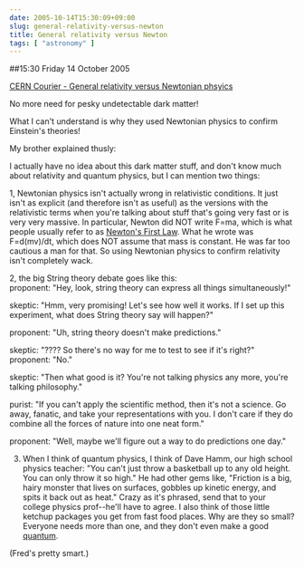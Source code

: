 ```yaml
---
date: 2005-10-14T15:30:09+09:00
slug: general-relativity-versus-newton
title: General relativity versus Newton
tags: [ "astronomy" ]
---
```


##15:30 Friday 14 October 2005

[CERN Courier - General relativity versus Newtonian phsyics](https://www.cerncourier.com/main/article/45/8/8)

No more need for pesky undetectable dark matter!

What I can't understand is why they used Newtonian physics to confirm Einstein's theories!

My brother explained thusly:



> 
I actually have no idea about this dark matter stuff, and don't know much about relativity and quantum physics, but I can mention two things:
  

  
1, Newtonian physics isn't actually wrong in relativistic conditions. It just isn't as explicit (and therefore isn't as useful) as the versions with the relativistic terms when you're talking about stuff that's going very fast or is very very massive.  In particular, Newton did NOT write F=ma, which is what people usually refer to as [Newton's First Law](https://en.wikipedia.org/wiki/Newton%27s_first_law#Newton.27s_second_law:_fundamental_law_of_dynamics). What he wrote was F=d(mv)/dt, which does NOT assume that mass is constant. He was far too cautious a man for that.  So using Newtonian physics to confirm relativity isn't completely wack.
  

  
2, the big String theory debate goes like this:   
proponent: "Hey, look, string theory can express all things simultaneously!" 
  
skeptic: "Hmm, very promising! Let's see how well it works. If I set up this experiment, what does String theory say will happen?"
  
proponent: "Uh, string theory doesn't make predictions."
  
skeptic: "???? So there's no way for me to test to see if it's right?"  
proponent: "No."
  
skeptic: "Then what good is it? You're not talking physics any more, you're talking philosophy."
  
purist: "If you can't apply the scientific method, then it's not a science. Go away, fanatic, and take your representations with you. I don't care if they do combine all the forces of nature into one neat form." 
  
proponent: "Well, maybe we'll figure out a way to do predictions one day."  
  
3. When I think of quantum physics, I think of Dave Hamm, our high school physics teacher: "You can't just throw a basketball up to any old height. You can only throw it so high." He had other gems like, "Friction is a big, hairy monster that lives on surfaces, gobbles up kinetic energy, and spits it back out as heat." Crazy as it's phrased, send that to your college physics prof--he'll have to agree. I also think of those little ketchup packages you get from fast food places. Why are they so small? Everyone needs more than one, and they don't even make a good [quantum](https://en.wikipedia.org/wiki/Quantum).






(Fred's pretty smart.)
